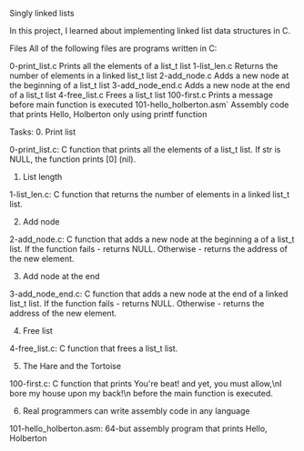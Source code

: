Singly linked lists

In this project, I learned about implementing linked list data structures in C.

Files
All of the following files are programs written in C:


0-print_list.c	Prints all the elements of a list_t list
1-list_len.c	Returns the number of elements in a linked list_t list
2-add_node.c	Adds a new node at the beginning of a list_t list
3-add_node_end.c	Adds a new node at the end of a list_t list
4-free_list.c	Frees a list_t list
100-first.c	Prints a message before main function is executed
101-hello_holberton.asm`	Assembly code that prints Hello, Holberton only using printf function

Tasks:
0. Print list

0-print_list.c: C function that prints all the elements of a list_t list.
If str is NULL, the function prints [0] (nil).

1. List length

1-list_len.c: C function that returns the number of elements in a linked list_t list.

2. Add node

2-add_node.c: C function that adds a new node at the beginning a of a list_t list.
If the function fails - returns NULL.
Otherwise - returns the address of the new element.

3. Add node at the end

3-add_node_end.c: C function that adds a new node at the end of a linked list_t list.
If the function fails - returns NULL.
Otherwise - returns the address of the new element.

4. Free list

4-free_list.c: C function that frees a list_t list.

5. The Hare and the Tortoise

100-first.c: C function that prints You're beat! and yet, you must allow,\nI bore my house upon my back!\n before the main function is executed.

6. Real programmers can write assembly code in any language

101-hello_holberton.asm: 64-but assembly program that prints Hello, Holberton
